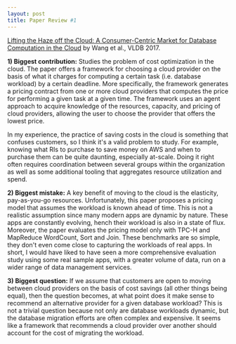 ```yaml
---
layout: post
title: Paper Review #1
---
```


<a href="http://www.vldb.org/pvldb/vol10/p373-wang.pdf">Lifting the Haze off the Cloud: A Consumer-Centric Market for Database Computation in the Cloud</a> by Wang et al., VLDB 2017. 

**1) Biggest contribution:** Studies the problem of cost optimization in the cloud. The paper offers a framework for choosing a cloud provider on the basis of what it charges for computing a certain task (i.e. database workload) by a certain deadline. More specifically, the framework generates a pricing contract from one or more cloud providers that computes the price for performing a given task at a given time. The framework uses an agent approach to acquire knowledge of the resources, capacity, and pricing of cloud providers, allowing the user to choose the provider that offers the lowest price. 

In my experience, the practice of saving costs in the cloud is something that confuses customers, so I think it's a valid problem to study. For example, knowing what RIs to purchase to save money on AWS and when to purchase them can be quite daunting, especially at-scale. Doing it right often requires coordination between several groups within the organization as well as some additional tooling that aggregates resource utilization and spend. 

**2) Biggest mistake:** A key benefit of moving to the cloud is the elasticity, pay-as-you-go resources. Unfortunately, this paper proposes a pricing model that assumes the workload is known ahead of time. This is not a realistic assumption since many modern apps are dynamic by nature. These apps are constantly evolving, hench their workload is also in a state of flux. Moreover, the paper evaluates the pricing model only with TPC-H and MapReduce WordCount, Sort and Join. These benchmarks are so simple, they don't even come close to capturing the workloads of real apps. In short, I would have liked to have seen a more comprehensive evaluation study using some real sample apps, with a greater volume of data, run on a wider range of data management services. 

**3) Biggest question:** If we assume that customers are open to moving between cloud providers on the basis of cost savings (all other things being equal), then the question becomes, at what point does it make sense to recommend an alternative provider for a given database workload? This is not a trivial question because not only are database workloads dynamic, but the database migration efforts are often complex and expensive. It seems like a framework that recommends a cloud provider over another should account for the cost of migrating the workload. 